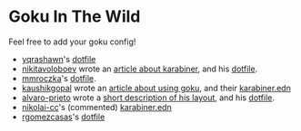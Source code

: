 # Goku In The Wild

Feel free to add your goku config!

- [yqrashawn](https://github.com/yqrashawn "yqrashawn")'s [dotfile]([https://github.com/yqrashawn/yqdotfiles/blob/master/.config/karabiner.edn](https://github.com/yqrashawn/yqdotfiles/blob/master/modules/yqrashawn/home-manager/dotfiles/karabiner.edn))
- [nikitavoloboev](https://github.com/nikitavoloboev "nikitavoloboev") wrote an [article about karabiner](https://medium.com/@nikitavoloboev/karabiner-god-mode-7407a5ddc8f6 "article about karabiner"), and his [dotfile](https://github.com/nikitavoloboev/dotfiles/blob/master/karabiner/karabiner.edn "dotfile").
- [mmroczka](https://github.com/mmroczka "mmroczka")'s [dotfile](https://github.com/mmroczka/.dotfiles/blob/master/karabiner/karabiner.edn).
- [kaushikgopal](https://jkl.gg/) wrote an [article about using goku](https://blog.jkl.gg/hacking-your-keyboard/), and their [karabiner.edn](https://gist.github.com/kaushikgopal/ff7a92bbc887e59699c804b59074a126)
- [alvaro-prieto](https://github.com/alvaro-prieto) wrote a [short description of his layout](https://github.com/alvaro-prieto/splitLayout), and his [dotfile](https://github.com/alvaro-prieto/splitLayout/blob/master/karabiner.edn). 
- [nikolai-cc](http://nikolai.cc)'s (commented) [karabiner.edn](https://gist.github.com/nikolai-cc/02f6b070972840323ae355ef847e91a6)
- [rgomezcasas](https://github.com/rgomezcasas "rgomezcasas")'s [dotfile](https://github.com/rgomezcasas/dotfiles/blob/master/os/mac/karabiner-goku/karabiner.edn)
